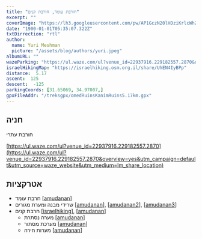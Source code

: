 ```yaml
---
title: "חורבת עומד, חורבת קנים"
excerpt: ""
coverImage: "https://lh3.googleusercontent.com/pw/AP1GczN20lHDziKrlcWhZgJJuCPyZa09DvunmfYat5OS8GwH5sOqp2jzLcoca2oxKH_xO0v3QlUSbXxcZKr2NzWNjP1pK7jRqzEWbU0-F0wrjfR0eNaHSLtO=w1300-h630"
date: "1900-01-01T05:35:07.322Z"
txtDirrection: "rtl"
author:
  name: Yuri Meshman
  picture: "/assets/blog/authors/yuri.jpeg"
albumURL: ""
wazeParking: "https://ul.waze.com/ul?venue_id=22937916.229182557.2870&overview=yes&utm_campaign=default&utm_source=waze_website&utm_medium=lm_share_location"
israelHikingMap: "https://israelhiking.osm.org.il/share/UhEN4IyBPp"
distance:  5.17 
ascent:  125
descent:  -125
parkingCoords: [31.65069, 34.97007,]
gpxFileAddr: "/treksgpx/omedRuinsKanimRuins5.17km.gpx"
---
```

## חניה
חורבת עתרי

[https://ul.waze.com/ul?venue_id=22937916.229182557.2870](https://ul.waze.com/ul?venue_id=22937916.229182557.2870&overview=yes&utm_campaign=default&utm_source=waze_website&utm_medium=lm_share_location)

## אטרקציות
 - חרבת עומד \[[amudanan](https://amudanan.co.il/#!wiki=P183536)\]
  - שרידי מבנה ומערת מגורים \[[amudanan](https://amudanan.co.il/#!wiki=P744008)\], \[[amudanan2](https://amudanan.co.il/#!wiki=P205875)\], \[[amudanan3](https://amudanan.co.il/#!wiki=P57118)\]
- חרבת קנים \[[israelhiking](https://israelhiking.osm.org.il/poi/OSM/node_278472998?language=he)\], \[[amudanan](https://amudanan.co.il/#!wiki=P880893)\]
  - מערה נסתרת \[[amudanan](https://amudanan.co.il/#!wiki=P512391)\]
  - מערכת מסתור \[[amudanan](https://amudanan.co.il/#!wiki=P168360)\]
  - מערות חירה  \[[amudanan](https://amudanan.co.il/#!wiki=P456649)\]